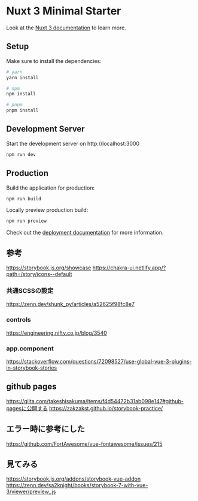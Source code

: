 # Nuxt 3 Minimal Starter

Look at the [Nuxt 3 documentation](https://nuxt.com/docs/getting-started/introduction) to learn more.

## Setup

Make sure to install the dependencies:

```bash
# yarn
yarn install

# npm
npm install

# pnpm
pnpm install
```

## Development Server

Start the development server on http://localhost:3000

```bash
npm run dev
```

## Production

Build the application for production:

```bash
npm run build
```

Locally preview production build:

```bash
npm run preview
```

Check out the [deployment documentation](https://nuxt.com/docs/getting-started/deployment) for more information.

## 参考
https://storybook.js.org/showcase
https://chakra-ui.netlify.app/?path=/story/icons--default

### 共通SCSSの設定
https://zenn.dev/shunk_py/articles/a52625f98fc8e7

### controls
https://engineering.nifty.co.jp/blog/3540

### app.component
https://stackoverflow.com/questions/72098527/use-global-vue-3-plugins-in-storybook-stories

## github pages
https://qiita.com/takeshisakuma/items/f4d54472b31ab098e147#github-pagesに公開する
https://zakzakst.github.io/storybook-practice/

## エラー時に参考にした
https://github.com/FortAwesome/vue-fontawesome/issues/215

## 見てみる
https://storybook.js.org/addons/storybook-vue-addon
https://zenn.dev/sa2knight/books/storybook-7-with-vue-3/viewer/preview_js
